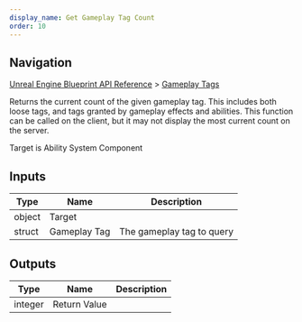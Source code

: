 ```yaml
---
display_name: Get Gameplay Tag Count
order: 10
---
```

## Navigation

[Unreal Engine Blueprint API Reference](https://dev.epicgames.com/documentation/en-us/unreal-engine/BlueprintAPI) > [Gameplay Tags](https://dev.epicgames.com/documentation/en-us/unreal-engine/BlueprintAPI/GameplayTags)

Returns the current count of the given gameplay tag.
This includes both loose tags, and tags granted by gameplay effects and abilities.
This function can be called on the client, but it may not display the most current count on the server.

Target is Ability System Component

## Inputs

| Type | Name | Description |
| --- | --- | --- |
| object | Target |  |
| struct | Gameplay Tag | The gameplay tag to query |

## Outputs

| Type | Name | Description |
| --- | --- | --- |
| integer | Return Value |  |
